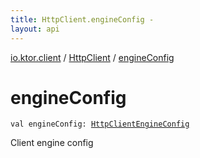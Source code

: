 ```yaml
---
title: HttpClient.engineConfig - 
layout: api
---
```


<div class='api-docs-breadcrumbs'><a href="../index.html">io.ktor.client</a> / <a href="index.html">HttpClient</a> / <a href="./engine-config.html">engineConfig</a></div>

# engineConfig

<div class="signature"><code><span class="keyword">val </span><span class="identifier">engineConfig</span><span class="symbol">: </span><a href="../../io.ktor.client.engine/-http-client-engine-config/index.html"><span class="identifier">HttpClientEngineConfig</span></a></code></div>

Client engine config

